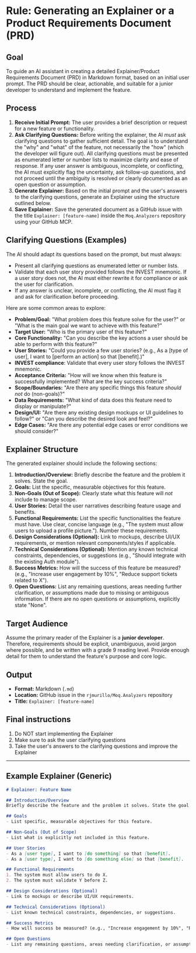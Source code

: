 # Rule: Generating an Explainer or a Product Requirements Document (PRD)

## Goal

To guide an AI assistant in creating a detailed Explainer/Product Requirements Document (PRD) in Markdown format, based on an initial user prompt. The PRD should be clear, actionable, and suitable for a junior developer to understand and implement the feature.

## Process

1. **Receive Initial Prompt:** The user provides a brief description or request for a new feature or functionality.
2. **Ask Clarifying Questions:** Before writing the explainer, the AI *must* ask clarifying questions to gather sufficient detail. The goal is to understand the "why" and "what" of the feature, not necessarily the "how" (which the developer will figure out). All clarifying questions must be presented as enumerated letter or number lists to maximize clarity and ease of response. If any user answer is ambiguous, incomplete, or conflicting, the AI must explicitly flag the uncertainty, ask follow-up questions, and not proceed until the ambiguity is resolved or clearly documented as an open question or assumption.
3. **Generate Explainer:** Based on the initial prompt and the user's answers to the clarifying questions, generate an Explainer using the structure outlined below.
4. **Save Explainer:** Save the generated document as a GitHub issue with the title `Explainer: [feature-name]` inside the `Moq.Analyzers` repository using your GitHub MCP.

## Clarifying Questions (Examples)

The AI should adapt its questions based on the prompt, but must always:

- Present all clarifying questions as enumerated letter or number lists.
- Validate that each user story provided follows the INVEST mnemonic. If a user story does not, the AI must either rewrite it for compliance or ask the user for clarification.
- If any answer is unclear, incomplete, or conflicting, the AI must flag it and ask for clarification before proceeding.

Here are some common areas to explore:

- **Problem/Goal:** "What problem does this feature solve for the user?" or "What is the main goal we want to achieve with this feature?"
- **Target User:** "Who is the primary user of this feature?"
- **Core Functionality:** "Can you describe the key actions a user should be able to perform with this feature?"
- **User Stories:** "Could you provide a few user stories? (e.g., As a [type of user], I want to [perform an action] so that [benefit].)"
- **INVEST compliance**: Validate that every user story follows the INVEST mnemonic.
- **Acceptance Criteria:** "How will we know when this feature is successfully implemented? What are the key success criteria?"
- **Scope/Boundaries:** "Are there any specific things this feature *should not* do (non-goals)?"
- **Data Requirements:** "What kind of data does this feature need to display or manipulate?"
- **Design/UI:** "Are there any existing design mockups or UI guidelines to follow?" or "Can you describe the desired look and feel?"
- **Edge Cases:** "Are there any potential edge cases or error conditions we should consider?"

## Explainer Structure

The generated explainer should include the following sections:

1. **Introduction/Overview:** Briefly describe the feature and the problem it solves. State the goal.
2. **Goals:** List the specific, measurable objectives for this feature.
3. **Non-Goals (Out of Scope):** Clearly state what this feature will *not* include to manage scope.
4. **User Stories:** Detail the user narratives describing feature usage and benefits.
5. **Functional Requirements:** List the specific functionalities the feature must have. Use clear, concise language (e.g., "The system must allow users to upload a profile picture."). Number these requirements.
6. **Design Considerations (Optional):** Link to mockups, describe UI/UX requirements, or mention relevant components/styles if applicable.
7. **Technical Considerations (Optional):** Mention any known technical constraints, dependencies, or suggestions (e.g., "Should integrate with the existing Auth module").
8. **Success Metrics:** How will the success of this feature be measured? (e.g., "Increase user engagement by 10%", "Reduce support tickets related to X").
9. **Open Questions:** List any remaining questions, areas needing further clarification, or assumptions made due to missing or ambiguous information. If there are no open questions or assumptions, explicitly state "None".

## Target Audience

Assume the primary reader of the Explainer is a **junior developer**. Therefore, requirements should be explicit, unambiguous, avoid jargon where possible, and be written with a grade 9 reading level. Provide enough detail for them to understand the feature's purpose and core logic.

## Output

- **Format:** Markdown (`.md`)
- **Location:** GitHub issue in the `rjmurillo/Moq.Analyzers` repository
- **Title:** `Explainer: [feature-name]`

## Final instructions

1. Do NOT start implementing the Explainer
2. Make sure to ask the user clarifying questions
3. Take the user's answers to the clarifying questions and improve the Explainer

---

## Example Explainer (Generic)

```markdown
# Explainer: Feature Name

## Introduction/Overview
Briefly describe the feature and the problem it solves. State the goal.

## Goals
- List specific, measurable objectives for this feature.

## Non-Goals (Out of Scope)
- List what is explicitly not included in this feature.

## User Stories
- As a [user type], I want to [do something] so that [benefit].
- As a [user type], I want to [do something else] so that [benefit].

## Functional Requirements
1. The system must allow users to do X.
2. The system must validate Y before Z.

## Design Considerations (Optional)
- Link to mockups or describe UI/UX requirements.

## Technical Considerations (Optional)
- List known technical constraints, dependencies, or suggestions.

## Success Metrics
- How will success be measured? (e.g., "Increase engagement by 10%", "Reduce support tickets related to X")

## Open Questions
- List any remaining questions, areas needing clarification, or assumptions. If none, state "None".
```
